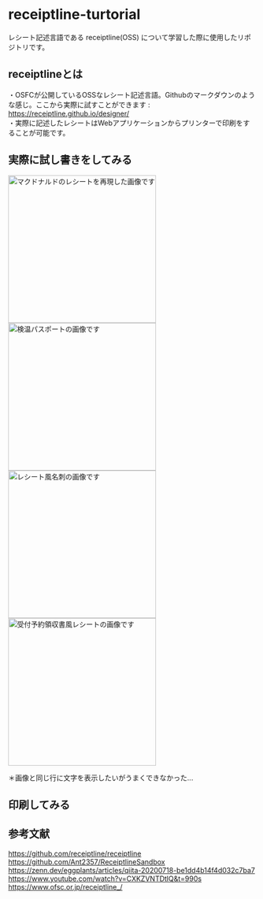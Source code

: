# receiptline-turtorial
レシート記述言語である receiptline(OSS) について学習した際に使用したリポジトリです。
## receiptlineとは
・OSFCが公開しているOSSなレシート記述言語。Githubのマークダウンのような感じ。ここから実際に試すことができます : https://receiptline.github.io/designer/  
・実際に記述したレシートはWebアプリケーションからプリンターで印刷をすることが可能です。

## 実際に試し書きをしてみる

<img src="" alt="マクドナルドのレシートを再現した画像です" width="300px">  
<img src="" alt="検温パスポートの画像です"  width="300px">   
<img src="" alt="レシート風名刺の画像です"  width="300px">  
<img src="" alt="受付予約領収書風レシートの画像です"  width="300px">  

＊画像と同じ行に文字を表示したいがうまくできなかった...

## 印刷してみる

## 参考文献
https://github.com/receiptline/receiptline  
https://github.com/Ant2357/ReceiptlineSandbox  
https://zenn.dev/eggplants/articles/qiita-20200718-be1dd4b14f4d032c7ba7  
https://www.youtube.com/watch?v=CXKZVNTDtlQ&t=990s  
https://www.ofsc.or.jp/receiptline_/
